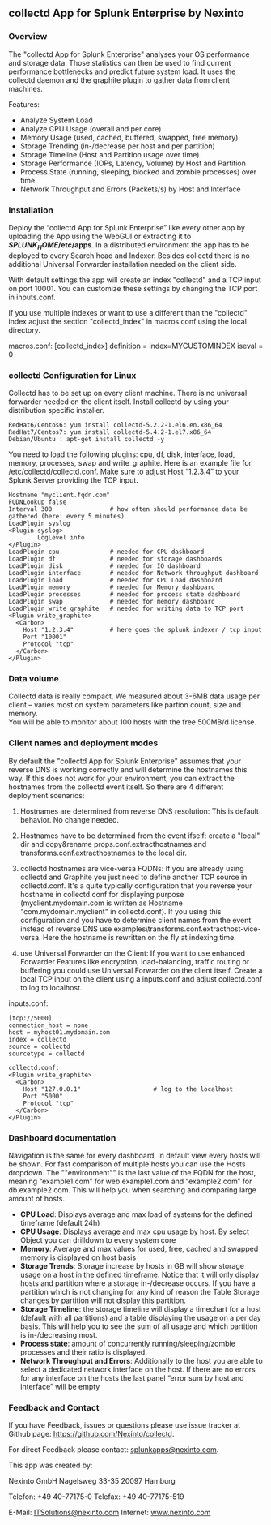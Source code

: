 ## collectd App for Splunk Enterprise by Nexinto ##

### Overview ###

The "collectd App for Splunk Enterprise" analyses your OS performance and storage data. 
Those statistics can then be used to find current performance bottlenecks and predict future system load. 
It uses the collectd daemon and the graphite plugin to gather data from client machines. 

Features: 

- Analyze System Load
- Analyze CPU Usage (overall and per core)
- Memory Usage (used, cached, buffered, swapped, free memory)
- Storage Trending (in-/decrease per host and per partition)
- Storage Timeline (Host and Partition usage over time)
- Storage Performance (IOPs, Latency, Volume) by Host and Partition
- Process State (running, sleeping, blocked and zombie processes) over time
- Network Throughput and Errors (Packets/s) by Host and Interface


### Installation ###

Deploy the “collectd App for Splunk Enterprise” like every other app by uploading the App using the WebGUI or extracting it to **$SPLUNK_HOME$/etc/apps**. 
In a distributed environment the app has to be deployed to every Search head and Indexer. Besides collectd there is no additional Universal Forwarder 
installation needed on the client side. 

With default settings the app will create an index "collectd" and a TCP input on port 10001. You can customize these settings by changing the TCP port in inputs.conf. 

If you use multiple indexes or want to use a different than the "collectd" index adjust the section "collectd_index" in macros.conf using the local directory.

macros.conf:
    [collectd_index]
    definition = index=MYCUSTOMINDEX 
    iseval = 0


### collectd Configuration for Linux ###

Collectd has to be set up on every client machine. There is no universal forwarder needed on the client itself. Install collectd by using your distribution specific installer.

	RedHat6/Centos6: yum install collectd-5.2.2-1.el6.en.x86_64
	RedHat7/Centos7: yum install collectd-5.4.2-1.el7.x86_64
	Debian/Ubuntu : apt-get install collectd -y

You need to load the following plugins: cpu, df, disk, interface, load, memory, processes, swap and write_graphite. Here is an example file for /etc/collectd/collectd.conf.
Make sure to adjust Host “1.2.3.4” to your Splunk Server providing the TCP input.

	Hostname "myclient.fqdn.com"
	FQDNLookup false
	Interval 300 				# how often should performance data be gathered (here: every 5 minutes)
	LoadPlugin syslog
	<Plugin syslog>
			LogLevel info
	</Plugin>
	LoadPlugin cpu 				# needed for CPU dashboard
	LoadPlugin df 				# needed for storage dashboards
	LoadPlugin disk 			# needed for IO dashboard
	LoadPlugin interface 		# needed for Network throughput dashboard
	LoadPlugin load 			# needed for CPU Load dashboard
	LoadPlugin memory 			# needed for Memory dashboard 
	LoadPlugin processes 		# needed for process state dashboard
	LoadPlugin swap 			# needed for memory dashboard
	LoadPlugin write_graphite 	# needed for writing data to TCP port
	<Plugin write_graphite>
	  <Carbon>
		Host "1.2.3.4" 			# here goes the splunk indexer / tcp input
		Port "10001"
		Protocol "tcp"
	  </Carbon>
	</Plugin>

### Data volume ###

Collectd data is really compact. We measured about 3-6MB data usage per client – varies most on system parameters like partion count, size and memory.  
You will be able to monitor about 100 hosts with the free 500MB/d license.

### Client names and deployment modes ###

By default the "collectd App for Splunk Enterprise" assumes that your reverse DNS is working correctly and will determine the hostnames this way. 
If this does not work for your environment, you can extract the hostnames from the collectd event itself.  So there are 4 different deployment scenarios:

1. Hostnames are determined from reverse DNS resolution: This is default behavior. No change needed.

2. Hostnames have to be determined from the event ifself: create a "local" dir and copy&rename props.conf.extracthostnames and transforms.conf.extracthostnames
to the local dir.

3. collectd hostnames are vice-versa FQDNs: If you are already using collectd and Graphite you just need to define another TCP source in collectd.conf. It's a quite
typically configuration that you reverse your hostname in collectd.conf for displaying purpose (myclient.mydomain.com is written as Hostname "com.mydomain.myclient" in collectd.conf).
If you using this configuration and you have to determine client names from the event instead of reverse DNS use examples\transforms.conf.extracthost-vice-versa. Here the hostname
is rewritten on the fly at indexing time.

4. use Universal Forwarder on the Client: If you want to use enhanced Forwarder Features like encryption, load-balancing, traffic routing or buffering 
you could use Universal Forwarder on the client itself. Create a local TCP input on the client using a inputs.conf and adjust collectd.conf to log to localhost. 
 
inputs.conf: 

	[tcp://5000]
	connection_host = none
	host = myhost01.mydomain.com
	index = collectd
	source = collectd
	sourcetype = collectd
	
	collectd.conf:
	<Plugin write_graphite>
	  <Carbon>
	    Host "127.0.0.1"                    # log to the localhost
	    Port "5000"
	    Protocol "tcp"
	  </Carbon>
	</Plugin>


### Dashboard documentation ###

Navigation is the same for every dashboard. In default view every hosts will be shown. For fast comparison of multiple hosts you can use the Hosts dropdown. 
The ""environment"" is the last value of the FQDN for the host, meaning “example1.com” for web.example1.com and “example2.com” for db.example2.com. 
This will help you when searching and comparing large amount of hosts.

-	**CPU Load**: Displays average and max load of systems for the defined timeframe (default 24h)
-	**CPU Usage**: Displays average and max cpu usage by host. By select Object you can drilldown to every system core
-	**Memory**: Average and max values for used, free, cached and swapped memory is displayed on host basis
-	**Storage Trends**: Storage increase by hosts in GB will show storage usage on a host in the defined timeframe. 
	Notice that it will only display hosts and partition where a storage in-/decrease occurs. If you have a partition which is not changing for any kind of 
	reason the Table Storage changes by partition will not display this partition.
-	**Storage Timeline**: the storage timeline will display a timechart for a host (default with all partitions) and a table displaying the usage on a per day basis. 
	This will help you to see the sum of all usage and which partition is in-/decreasing most.
-	**Process state**: amount of concurrently running/sleeping/zombie processes and their ratio is displayed. 
-	**Network Throughput and Errors**: Additionally to the host you are able to select a dedicated network interface on the host. 
	If there are no errors for any interface on the hosts the last panel “error sum by host and interface” will be empty

### Feedback and Contact ###

If you have Feedback, issues or questions please use issue tracker at Github page: https://github.com/Nexinto/collectd.
 
For direct Feedback please contact: splunkapps@nexinto.com. 

This app was created by:
 
Nexinto GmbH
Nagelsweg 33-35
20097 Hamburg

Telefon: +49 40-77175-0
Telefax: +49 40-77175-519

E-Mail: ITSolutions@nexinto.com
Internet: www.nexinto.com